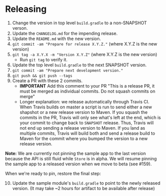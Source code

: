 Releasing
========

 1. Change the version in top level `build.gradle` to a non-SNAPSHOT verson.
 2. Update the `CHANGELOG.md` for the impending release.
 3. Update the `README.md` with the new version.
 4. `git commit -am "Prepare for release X.Y.Z."` (where X.Y.Z is the new version)
 5. `git tag -a X.Y.X -m "Version X.Y.Z"` (where X.Y.Z is the new version)
    * Run `git tag` to verify it.
 6. Update the top level `build.gradle` to the next SNAPSHOT version.
 7. `git commit -am "Prepare next development version."`
 8. `git push && git push --tags`
 9. Create a PR with these 2 commits.
     * **IMPORTANT** Add this comment to your PR "This is a release PR, it must be merged as individual commits. Do not squash commits on merge"
     * Longer explanation: we release automatically through Travis CI. When Travis builds on master a script is run to send either a new shapshot or a new release version to Maven. If you squash the commits in the PR, Travis will only see what's left at the end, which is your commit to change back to `SNAPSHOT` release. Thus, Travis will not end up sending a release version to Maven. If you land as multiple commits, Travis will build both and send a release build to Maven for the commit where you bumped the version to a new release version.


**Note:** We are currently not pinning the sample app to the last version because the API is still fluid while `Store` is in alpha. We will resume pinning the sample app to a released version when we move to beta (see #159).

When we're ready to pin, restore the final step:

10. Update the sample module's `build.gradle` to point to the newly released version. (It may take ~2 hours for artifact to be available after release) 
 
